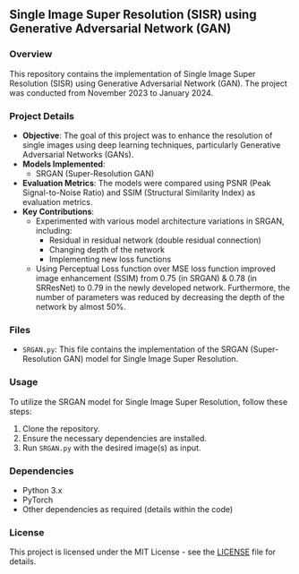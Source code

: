 ## Single Image Super Resolution (SISR) using Generative Adversarial Network (GAN)

### Overview
This repository contains the implementation of Single Image Super Resolution (SISR) using Generative Adversarial Network (GAN). The project was conducted from November 2023 to January 2024.

### Project Details
- **Objective**: The goal of this project was to enhance the resolution of single images using deep learning techniques, particularly Generative Adversarial Networks (GANs).
- **Models Implemented**: 
  - SRGAN (Super-Resolution GAN)
- **Evaluation Metrics**: The models were compared using PSNR (Peak Signal-to-Noise Ratio) and SSIM (Structural Similarity Index) as evaluation metrics.
- **Key Contributions**:
  - Experimented with various model architecture variations in SRGAN, including:
    - Residual in residual network (double residual connection)
    - Changing depth of the network
    - Implementing new loss functions
  - Using Perceptual Loss function over MSE loss function improved image enhancement (SSIM) from 0.75 (in SRGAN) & 0.78 (in SRResNet) to 0.79 in the newly developed network. Furthermore, the number of parameters was reduced by decreasing the depth of the network by almost 50%.

### Files
- `SRGAN.py`: This file contains the implementation of the SRGAN (Super-Resolution GAN) model for Single Image Super Resolution.

### Usage
To utilize the SRGAN model for Single Image Super Resolution, follow these steps:
1. Clone the repository.
2. Ensure the necessary dependencies are installed.
3. Run `SRGAN.py` with the desired image(s) as input.

### Dependencies
- Python 3.x
- PyTorch
- Other dependencies as required (details within the code)

### License
This project is licensed under the MIT License - see the [LICENSE](LICENSE) file for details.
